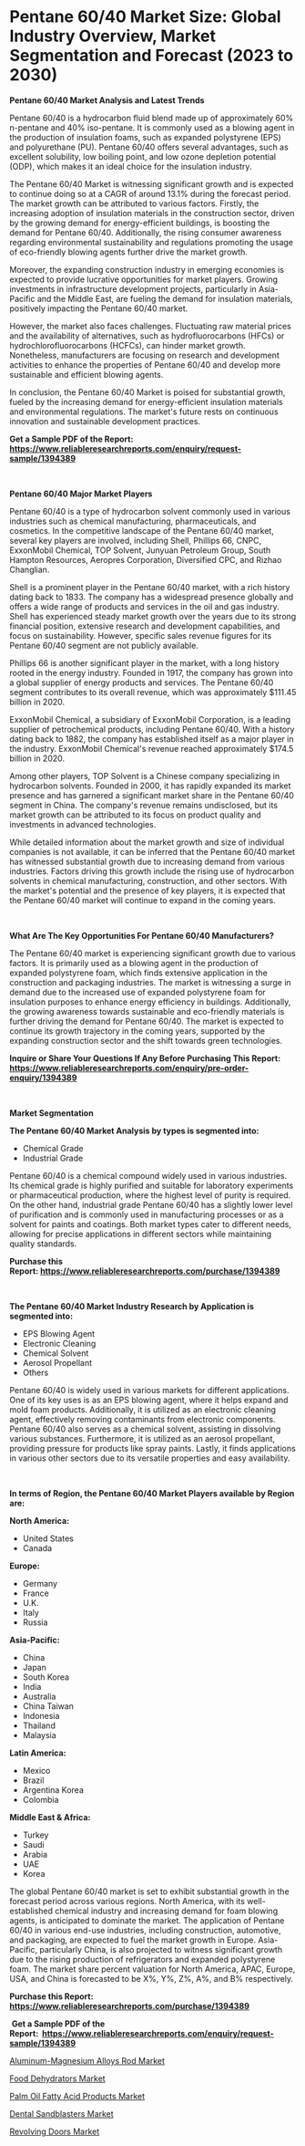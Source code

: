 <p><h1>Pentane 60/40 Market Size: Global Industry Overview, Market Segmentation and Forecast (2023 to 2030)</h1></p><p><strong>Pentane 60/40 Market Analysis and Latest Trends</strong></p>
<p><p>Pentane 60/40 is a hydrocarbon fluid blend made up of approximately 60% n-pentane and 40% iso-pentane. It is commonly used as a blowing agent in the production of insulation foams, such as expanded polystyrene (EPS) and polyurethane (PU). Pentane 60/40 offers several advantages, such as excellent solubility, low boiling point, and low ozone depletion potential (ODP), which makes it an ideal choice for the insulation industry.</p><p>The Pentane 60/40 Market is witnessing significant growth and is expected to continue doing so at a CAGR of around 13.1% during the forecast period. The market growth can be attributed to various factors. Firstly, the increasing adoption of insulation materials in the construction sector, driven by the growing demand for energy-efficient buildings, is boosting the demand for Pentane 60/40. Additionally, the rising consumer awareness regarding environmental sustainability and regulations promoting the usage of eco-friendly blowing agents further drive the market growth.</p><p>Moreover, the expanding construction industry in emerging economies is expected to provide lucrative opportunities for market players. Growing investments in infrastructure development projects, particularly in Asia-Pacific and the Middle East, are fueling the demand for insulation materials, positively impacting the Pentane 60/40 market.</p><p>However, the market also faces challenges. Fluctuating raw material prices and the availability of alternatives, such as hydrofluorocarbons (HFCs) or hydrochlorofluorocarbons (HCFCs), can hinder market growth. Nonetheless, manufacturers are focusing on research and development activities to enhance the properties of Pentane 60/40 and develop more sustainable and efficient blowing agents.</p><p>In conclusion, the Pentane 60/40 Market is poised for substantial growth, fueled by the increasing demand for energy-efficient insulation materials and environmental regulations. The market's future rests on continuous innovation and sustainable development practices.</p></p>
<p><strong>Get a Sample PDF of the Report:&nbsp; <a href="https://www.reliableresearchreports.com/enquiry/request-sample/1394389">https://www.reliableresearchreports.com/enquiry/request-sample/1394389</a></strong></p>
<p>&nbsp;</p>
<p><strong>Pentane 60/40 Major Market Players</strong></p>
<p><p>Pentane 60/40 is a type of hydrocarbon solvent commonly used in various industries such as chemical manufacturing, pharmaceuticals, and cosmetics. In the competitive landscape of the Pentane 60/40 market, several key players are involved, including Shell, Phillips 66, CNPC, ExxonMobil Chemical, TOP Solvent, Junyuan Petroleum Group, South Hampton Resources, Aeropres Corporation, Diversified CPC, and Rizhao Changlian.</p><p>Shell is a prominent player in the Pentane 60/40 market, with a rich history dating back to 1833. The company has a widespread presence globally and offers a wide range of products and services in the oil and gas industry. Shell has experienced steady market growth over the years due to its strong financial position, extensive research and development capabilities, and focus on sustainability. However, specific sales revenue figures for its Pentane 60/40 segment are not publicly available.</p><p>Phillips 66 is another significant player in the market, with a long history rooted in the energy industry. Founded in 1917, the company has grown into a global supplier of energy products and services. The Pentane 60/40 segment contributes to its overall revenue, which was approximately $111.45 billion in 2020.</p><p>ExxonMobil Chemical, a subsidiary of ExxonMobil Corporation, is a leading supplier of petrochemical products, including Pentane 60/40. With a history dating back to 1882, the company has established itself as a major player in the industry. ExxonMobil Chemical's revenue reached approximately $174.5 billion in 2020.</p><p>Among other players, TOP Solvent is a Chinese company specializing in hydrocarbon solvents. Founded in 2000, it has rapidly expanded its market presence and has garnered a significant market share in the Pentane 60/40 segment in China. The company's revenue remains undisclosed, but its market growth can be attributed to its focus on product quality and investments in advanced technologies.</p><p>While detailed information about the market growth and size of individual companies is not available, it can be inferred that the Pentane 60/40 market has witnessed substantial growth due to increasing demand from various industries. Factors driving this growth include the rising use of hydrocarbon solvents in chemical manufacturing, construction, and other sectors. With the market's potential and the presence of key players, it is expected that the Pentane 60/40 market will continue to expand in the coming years.</p></p>
<p>&nbsp;</p>
<p><strong>What Are The Key Opportunities For Pentane 60/40 Manufacturers?</strong></p>
<p><p>The Pentane 60/40 market is experiencing significant growth due to various factors. It is primarily used as a blowing agent in the production of expanded polystyrene foam, which finds extensive application in the construction and packaging industries. The market is witnessing a surge in demand due to the increased use of expanded polystyrene foam for insulation purposes to enhance energy efficiency in buildings. Additionally, the growing awareness towards sustainable and eco-friendly materials is further driving the demand for Pentane 60/40. The market is expected to continue its growth trajectory in the coming years, supported by the expanding construction sector and the shift towards green technologies.</p></p>
<p><strong>Inquire or Share Your Questions If Any Before Purchasing This Report: <a href="https://www.reliableresearchreports.com/enquiry/pre-order-enquiry/1394389">https://www.reliableresearchreports.com/enquiry/pre-order-enquiry/1394389</a></strong></p>
<p>&nbsp;</p>
<p><strong>Market Segmentation</strong></p>
<p><strong>The Pentane 60/40 Market Analysis by types is segmented into:</strong></p>
<p><ul><li>Chemical Grade</li><li>Industrial Grade</li></ul></p>
<p><p>Pentane 60/40 is a chemical compound widely used in various industries. Its chemical grade is highly purified and suitable for laboratory experiments or pharmaceutical production, where the highest level of purity is required. On the other hand, industrial grade Pentane 60/40 has a slightly lower level of purification and is commonly used in manufacturing processes or as a solvent for paints and coatings. Both market types cater to different needs, allowing for precise applications in different sectors while maintaining quality standards.</p></p>
<p><strong>Purchase this Report:&nbsp;<a href="https://www.reliableresearchreports.com/purchase/1394389">https://www.reliableresearchreports.com/purchase/1394389</a></strong></p>
<p>&nbsp;</p>
<p><strong>The Pentane 60/40 Market Industry Research by Application is segmented into:</strong></p>
<p><ul><li>EPS Blowing Agent</li><li>Electronic Cleaning</li><li>Chemical Solvent</li><li>Aerosol Propellant</li><li>Others</li></ul></p>
<p><p>Pentane 60/40 is widely used in various markets for different applications. One of its key uses is as an EPS blowing agent, where it helps expand and mold foam products. Additionally, it is utilized as an electronic cleaning agent, effectively removing contaminants from electronic components. Pentane 60/40 also serves as a chemical solvent, assisting in dissolving various substances. Furthermore, it is utilized as an aerosol propellant, providing pressure for products like spray paints. Lastly, it finds applications in various other sectors due to its versatile properties and easy availability.</p></p>
<p>&nbsp;</p>
<p><strong>In terms of Region, the Pentane 60/40 Market Players available by Region are:</strong></p>
<p>
    <p> <strong> North America: </strong>
        <ul>
            <li>United States</li>
            <li>Canada</li>
        </ul>
        </p> 
    <p> <strong> Europe: </strong>
        <ul>
            <li>Germany</li>
            <li>France</li>
            <li>U.K.</li>
            <li>Italy</li>
            <li>Russia</li>
        </ul>
        </p> 
    <p> <strong> Asia-Pacific: </strong>
        <ul>
            <li>China</li>
            <li>Japan</li>
            <li>South Korea</li>
            <li>India</li>
            <li>Australia</li>
            <li>China Taiwan</li>
            <li>Indonesia</li>
            <li>Thailand</li>
            <li>Malaysia</li>
        </ul>
        </p> 
    <p> <strong> Latin America: </strong>
        <ul>
            <li>Mexico</li>
            <li>Brazil</li>
            <li>Argentina Korea</li>
            <li>Colombia</li>
        </ul>
        </p> 
    <p> <strong> Middle East & Africa: </strong>
        <ul>
            <li>Turkey</li>
            <li>Saudi</li>
            <li>Arabia</li>
            <li>UAE</li>
            <li>Korea</li>
        </ul>
    </p>
    </p>
<p><p>The global Pentane 60/40 market is set to exhibit substantial growth in the forecast period across various regions. North America, with its well-established chemical industry and increasing demand for foam blowing agents, is anticipated to dominate the market. The application of Pentane 60/40 in various end-use industries, including construction, automotive, and packaging, are expected to fuel the market growth in Europe. Asia-Pacific, particularly China, is also projected to witness significant growth due to the rising production of refrigerators and expanded polystyrene foam. The market share percent valuation for North America, APAC, Europe, USA, and China is forecasted to be X%, Y%, Z%, A%, and B% respectively.</p></p>
<p><strong>Purchase this Report: <a href="https://www.reliableresearchreports.com/purchase/1394389">https://www.reliableresearchreports.com/purchase/1394389</a></strong></p>
<p>&nbsp;<strong>Get a Sample PDF of the Report:&nbsp;&nbsp;<a href="https://www.reliableresearchreports.com/enquiry/request-sample/1394389">https://www.reliableresearchreports.com/enquiry/request-sample/1394389</a></strong></p>
<p><strong></strong></p>
<p><p><a href="https://github.com/luckyshygirl/Market-Research-Report-List-1/blob/main/aluminum-magnesium-alloys-rod-market.md">Aluminum-Magnesium Alloys Rod Market</a></p><p><a href="https://www.linkedin.com/pulse/food-dehydrators-market-challenges-opportunities-growth-drivers-npqoc/">Food Dehydrators Market</a></p><p><a href="https://github.com/vimar16th/Market-Research-Report-List-1/blob/main/palm-oil-fatty-acid-products-market.md">Palm Oil Fatty Acid Products Market</a></p><p><a href="https://medium.com/@reportprime01/dental-sandblasters-market-size-cagr-trends-2024-2030-e8cff00055b8">Dental Sandblasters Market</a></p><p><a href="https://www.linkedin.com/pulse/revolving-doors-market-challenges-opportunities-growth-mca5e/">Revolving Doors Market</a></p></p>